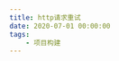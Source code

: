 ```yaml
---
title: http请求重试
date: 2020-07-01 00:00:00
tags:
    - 项目构建
---
```


<!-- 
https://www.hangge.com/blog/cache/detail_2522.html
-->
